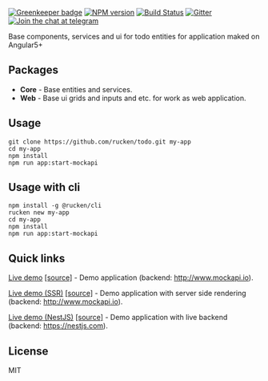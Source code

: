 [![Greenkeeper badge](https://badges.greenkeeper.io/rucken/todo.svg)](https://greenkeeper.io/)
[![NPM version][npm-image]][npm-url]
[![Build Status][travis-image]][travis-url]
[![Gitter][gitter-image]][gitter-url]
[![Join the chat at telegram][telegram-image]][telegram-url]

Base components, services and ui for todo entities for application maked on Angular5+

## Packages

- **Core** - Base entities and services.
- **Web** - Base ui grids and inputs and etc. for work as web application.

## Usage
```
git clone https://github.com/rucken/todo.git my-app
cd my-app
npm install
npm run app:start-mockapi
```

## Usage with cli
```
npm install -g @rucken/cli
rucken new my-app
cd my-app
npm install
npm run app:start-mockapi
```

## Quick links

[Live demo](https://rucken.github.io/todo) [[source]](https://github.com/rucken/todo) - Demo application (backend: http://www.mockapi.io).

[Live demo (SSR)](https://rucken-todo.herokuapp.com) [[source]](https://github.com/rucken/todo) - Demo application with server side rendering (backend: http://www.mockapi.io).

[Live demo (NestJS)](https://rucken-todo-nestjs.herokuapp.com) [[source]](https://github.com/rucken/todo-nestjs) - Demo application with live backend (backend: https://nestjs.com).

## License

MIT

[travis-image]: https://travis-ci.org/rucken/todo.svg?branch=develop
[travis-url]: https://travis-ci.org/rucken/todo
[gitter-image]: https://img.shields.io/gitter/room/rucken/todo.js.svg
[gitter-url]: https://gitter.im/rucken/todo
[npm-image]: https://badge.fury.io/js/%40rucken%2Ftodo-web.svg
[npm-url]: https://npmjs.org/package/@rucken/todo-web
[dependencies-image]: https://david-dm.org/rucken/todo-web/status.svg
[dependencies-url]: https://david-dm.org/rucken/todo-web
[telegram-image]: https://img.shields.io/badge/chat-telegram-blue.svg?maxAge=2592000
[telegram-url]: https://t.me/rucken
